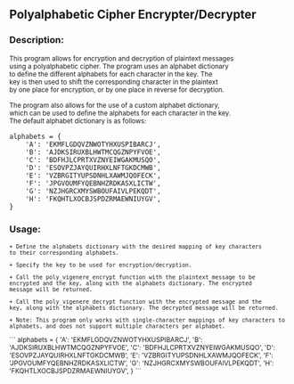 ## Polyalphabetic Cipher Encrypter/Decrypter

### Description:<br>
<sup>This program allows for encryption and decryption of plaintext messages <br>
using a polyalphabetic cipher. The program uses an alphabet dictionary <br>
to define the different alphabets for each character in the key. The <br>
key is then used to shift the corresponding character in the plaintext <br>
by one place for encryption, or by one place in reverse for decryption. <br>
<br>
The program also allows for the use of a custom alphabet dictionary, <br>
which can be used to define the alphabets for each character in the key. <br>
The default alphabet dictionary is as follows:<br>  
```
alphabets = {
    'A': 'EKMFLGDQVZNWOTYHXUSPIBARCJ',
    'B': 'AJDKSIRUXBLHWTMCQGZNPYFVOE',
    'C': 'BDFHJLCPRTXVZNYEIWGAKMUSQO',
    'D': 'ESOVPZJAYQUIRHXLNFTGKDCMWB',
    'E': 'VZBRGITYUPSDNHLXAWMJQOFECK',
    'F': 'JPGVOUMFYQEBNHZRDKASXLICTW',
    'G': 'NZJHGRCXMYSWBOUFAIVLPEKQDT',
    'H': 'FKQHTLXOCBJSPDZRMAEWNIUYGV',
} 
```
</sup>

### Usage:<br>
<sup>

    + Define the alphabets dictionary with the desired mapping of key characters
    to their corresponding alphabets.

    + Specify the key to be used for encryption/decryption.

    + Call the poly_vigenere_encrypt function with the plaintext message to be
    encrypted and the key, along with the alphabets dictionary. The encrypted
    message will be returned.

    + Call the poly_vigenere_decrypt function with the encrypted message and the 
    key, along with the alphabets dictionary. The decrypted message will be returned.

    + Note: This program only works with single-character mappings of key characters to
    alphabets, and does not support multiple characters per alphabet.
</sup>
<sup>
```
    alphabets = {
        'A': 'EKMFLGDQVZNWOTYHXUSPIBARCJ',
        'B': 'AJDKSIRUXBLHWTMCQGZNPYFVOE',
        'C': 'BDFHJLCPRTXVZNYEIWGAKMUSQO',
        'D': 'ESOVPZJAYQUIRHXLNFTGKDCMWB',
        'E': 'VZBRGITYUPSDNHLXAWMJQOFECK',
        'F': 'JPGVOUMFYQEBNHZRDKASXLICTW',
        'G': 'NZJHGRCXMYSWBOUFAIVLPEKQDT',
        'H': 'FKQHTLXOCBJSPDZRMAEWNIUYGV',
    } 
```
</sup>
